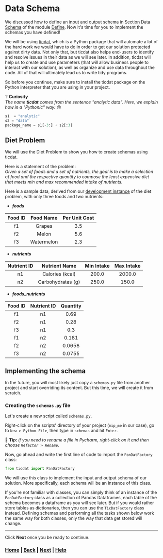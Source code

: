 # Data Schema
We discussed how to define an input and output schema in Section [Data 
Schema][data_schema] of the module [Define][define]. Now it's time for you 
to implement the schemas you have defined!

We will be using [ticdat][ticdat], which is a Python package that will 
automate a lot of the hard work we would have to do in order to get our 
solution protected against dirty data. Not only that, but ticdat also helps 
end-users to identify and resolve issues in their data as we will see later. 
In addition, ticdat will help us to create and use parameters (that will
allow business people to interact with our solution), as well as organize 
and use data throughout the code. All of that will ultimately lead us to 
write tidy programs.

So before you continue, make sure to install the ticdat package on the 
Python interpreter that you are using in your project.

❔️ **Curiosity**  
*The name **ticdat** comes from the sentence "analytic data". Here, we 
explain how in a "Pythonic" way:* 🙃
```python
s1  = "analytic"
s2 = "data"
package_name = s1[-3:] + s2[:3]
```

## Diet Problem
We will use the Diet Problem to show you how to create schemas using ticdat.

Here is a statement of the problem:  
*Given a set of foods and a set of nutrients, the goal is to make a 
selection of food and the respective quantity to compose the least 
expensive diet that meets min and max recommended intake of nutrients.*

Here is a sample data, derived from our 
[development instance][development_instance] of the diet problem, with only 
three foods and two nutrients:

* ***foods***

| Food ID | Food Name  | Per Unit Cost |
|:-------:|:----------:|:-------------:|
|   f1    |   Grapes   |      3.5      |
|   f2    |   Melon    |      5.6      |
|   f3    | Watermelon |      2.3      |

* ***nutrients***

| Nutrient ID |   Nutrient Name   | Min Intake | Max Intake |
|:-----------:|:-----------------:|:----------:|:----------:|
|     n1      |  Calories (kcal)  |   200.0    |   2000.0   |
|     n2      | Carbohydrates (g) |   250.0    |   150.0    |

* ***foods_nutrients***

| Food ID | Nutrient ID | Quantity |
|:-------:|:-----------:|:--------:|
|   f1    |     n1      |   0.69   |
|   f2    |     n1      |   0.28   |
|   f3    |     n1      |   0.3    |
|   f1    |     n2      |  0.181   |
|   f2    |     n2      |  0.0658  |
|   f3    |     n2      |  0.0755  |

## Implementing the schema
In the future, you will most likely just copy a `schemas.py` file from 
another project and start overriding its content. But this time, we will 
create it from scratch.

### Creating the `schemas.py` file
Let's create a new script called `schemas.py`.

Right-click on the scripts' directory of your project (`mip_me` in our case),
go to `New > Python File`, then type in `schemas` and hit `Enter`.

📝 **Tip:** 
*If you need to rename a file in Pycharm, right-click on it and then choose 
`Refactor > Rename`.*

Now, go ahead and write the first line of code to import the `PanDatFactory` class:
```python
from ticdat import PanDatFactory
```
We will use this class to implement the input and output schema of our 
solution. More specifically, each schema will be an instance of this class.

If you're not familiar with classes, you can simply think of an instance of 
the `PanDatFactory` class as a collection of Pandas Dataframes, each table 
of the schema becomes a dataframe as you will see later. But if you would 
rather store tables as dictionaries, then you can use the `TicDatFactory` 
class instead. Defining schemas and performing all the tasks shown below work
the same way for both classes, only the way that data get stored will change.

------------------------------------------------------------------------------
Click **Next** once you be ready to continue.

[data_schema]: ../../4_define/2_data_schemas/README.md
[define]: ../../4_define/README.md
[ticdat]: https://github.com/ticdat/ticdat
[development_instance]: ../../4_define/3_development_instance/README.md

### [Home][home] | [Back][back] | [Next][next] | [Help][help]

[home]: ../../README.md
[back]: ../3_new_project/README.md
[next]: 1_input_schema/README.md
[help]: ../../0_help/README.md